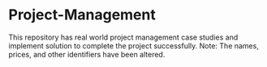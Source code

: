 # Project-Management
This repository has real world project management case studies and implement solution to complete the project successfully.
Note: The names, prices, and other identifiers have been altered.
